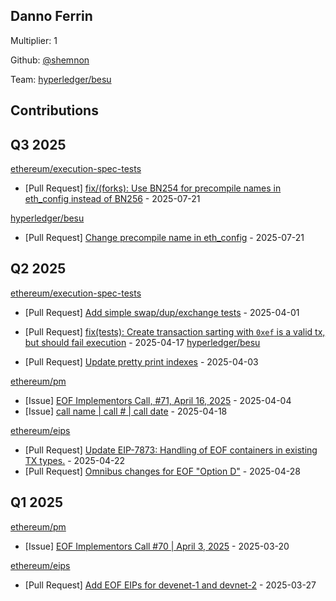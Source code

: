 
## Danno Ferrin
Multiplier: 1

Github: [@shemnon](https://github.com/shemnon)

Team: [hyperledger/besu](https://github.com/hyperledger/besu/pulls?q=author%3Ashemnon)

## Contributions

## Q3 2025


[ethereum/execution-spec-tests](https://github.com/ethereum/execution-spec-tests)
* [Pull Request] [fix/(forks): Use BN254 for precompile names in eth_config instead of BN256](https://github.com/ethereum/execution-spec-tests/pull/1933) - 2025-07-21

[hyperledger/besu](https://github.com/hyperledger/besu)
* [Pull Request] [Change precompile name in eth_config](https://github.com/hyperledger/besu/pull/8986) - 2025-07-21
## Q2 2025


[ethereum/execution-spec-tests](https://github.com/ethereum/execution-spec-tests)
* [Pull Request] [Add simple swap/dup/exchange tests](https://github.com/ethereum/execution-spec-tests/pull/1373) - 2025-04-01

* [Pull Request] [fix(tests): Create transaction sarting with `0xef` is a valid tx, but should fail execution](https://github.com/ethereum/execution-spec-tests/pull/1480) - 2025-04-17
[hyperledger/besu](https://github.com/hyperledger/besu)
* [Pull Request] [Update pretty print indexes](https://github.com/hyperledger/besu/pull/8517) - 2025-04-03

[ethereum/pm](https://github.com/ethereum/pm)
* [Issue] [EOF Implementors Call, #71, April 16, 2025](https://github.com/ethereum/pm/issues/1429) - 2025-04-04
* [Issue] [call name | call # | call date](https://github.com/ethereum/pm/issues/1489) - 2025-04-18

[ethereum/eips](https://github.com/ethereum/eips)
* [Pull Request] [Update EIP-7873: Handling of EOF containers in existing TX types.](https://github.com/ethereum/EIPs/pull/9669) - 2025-04-22
* [Pull Request] [Omnibus changes for EOF "Option D"](https://github.com/ethereum/EIPs/pull/9702) - 2025-04-28
## Q1 2025

[ethereum/pm](https://github.com/ethereum/pm)
* [Issue] [EOF Implementors Call #70 | April 3, 2025](https://github.com/ethereum/pm/issues/1397) - 2025-03-20

[ethereum/eips](https://github.com/ethereum/eips)
* [Pull Request] [Add EOF EIPs for devenet-1 and devnet-2](https://github.com/ethereum/EIPs/pull/9557) - 2025-03-27
